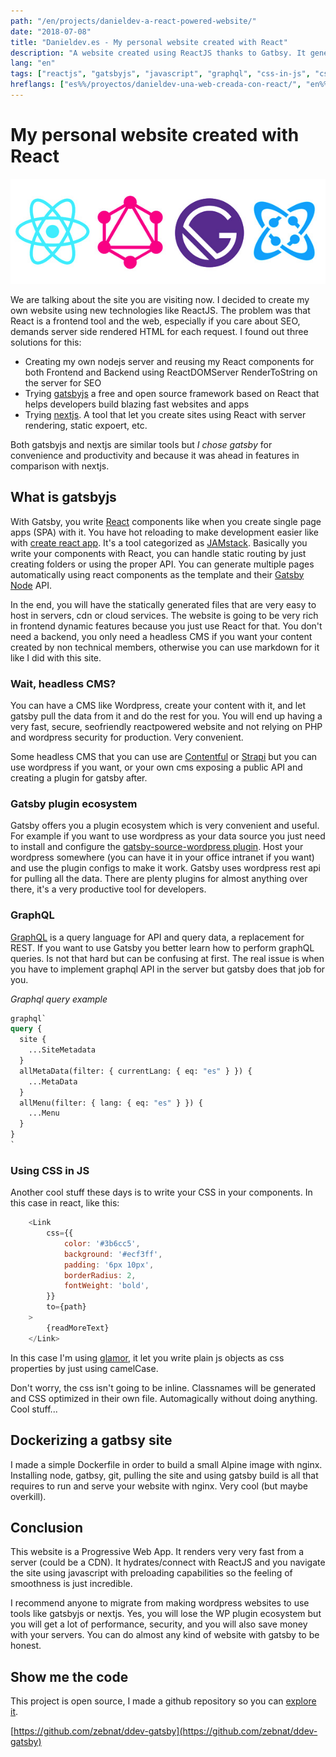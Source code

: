 ```yaml
---
path: "/en/projects/danieldev-a-react-powered-website/"
date: "2018-07-08"
title: "Danieldev.es - My personal website created with React"
description: "A website created using ReactJS thanks to Gatbsy. It generates static files automatically and let you create dynamic pages with the same React code."
lang: "en"
tags: ["reactjs", "gatsbyjs", "javascript", "graphql", "css-in-js", "css", "html", "glamor", "jam-stack", "markdown", "docker", "personal-project"]
hreflangs: ["es%%/proyectos/danieldev-una-web-creada-con-react/", "en%%/en/projects/danieldev-a-react-powered-website/"]
---
```

# My personal website created with React

![React Gatsby tech](react-gatsby-tech.jpg)

We are talking about the site you are visiting now. I decided to create my own website using new technologies like ReactJS. The problem was that React is a frontend tool and the web, especially if you care about SEO, demands server side rendered HTML for each request. I found out three solutions for this:

* Creating my own nodejs server and reusing my React components for both Frontend and Backend using ReactDOMServer RenderToString on the server for SEO
* Trying [gatsbyjs](https://www.gatsbyjs.org/) a free and open source framework based on React that helps developers build blazing fast websites and apps
* Trying [nextjs](https://nextjs.org). A tool that let you create sites using React with server rendering, static expoert, etc.

Both gatsbyjs and nextjs are similar tools but _I chose gatsby_ for convenience and productivity and because it was ahead in features in comparison with nextjs.

## What is gatsbyjs

With Gatsby, you write [React](https://reactjs.org) components like when you create single page apps (SPA) with it. You have hot reloading to make development easier like with [create react app](https://facebook.github.io/create-react-app/docs/getting-started). It's a tool categorized as [JAMstack](https://jamstack.org/). Basically you write your components with React, you can handle static routing by just creating folders or using the proper API. You can generate multiple pages automatically using react components as the template and their [Gatsby Node](https://www.gatsbyjs.org/docs/node-apis/) API.

In the end, you will have the statically generated files that are very easy to host in servers, cdn or cloud services. The website is going to be very rich in frontend dynamic features because you just use React for that. You don't need a backend, you only need a headless CMS if you want your content created by non technical members, otherwise you can use markdown for it like I did with this site.

### Wait, headless CMS?

You can have a CMS like Wordpress, create your content with it, and let gatsby pull the data from it and do the rest for you. You will end up having a very fast, secure, seofriendly reactpowered website and not relying on PHP and wordpress security for production. Very convenient.

Some headless CMS that you can use are [Contentful](https://www.contentful.com/) or [Strapi](https://strapi.io) but you can use wordpress if you want, or your own cms exposing a public API and creating a plugin for gatsby after.

### Gatsby plugin ecosystem

Gatsby offers you a plugin ecosystem which is very convenient and useful. For example if you want to use wordpress as your data source you just need to install and configure the [gatsby-source-wordpress plugin](https://www.gatsbyjs.org/packages/gatsby-source-wordpress/). Host your wordpress somewhere (you can have it in your office intranet if you want) and use the plugin configs to make it work. Gatsby uses wordpress rest api for pulling all the data. There are plenty plugins for almost anything over there, it's a very productive tool for developers.

### GraphQL

[GraphQL](https://graphql.org/learn/) is a query language for API and query data, a replacement for REST. If you want to use Gatsby you better learn how to perform graphQL queries. Is not that hard but can be confusing at first. The real issue is when you have to implement graphql API in the server but gatsby does that job for you.

*Graphql query example*

```graphql
graphql`
query {
  site {
    ...SiteMetadata
  }
  allMetaData(filter: { currentLang: { eq: "es" } }) {
    ...MetaData
  }
  allMenu(filter: { lang: { eq: "es" } }) {
    ...Menu
  }
}
`
```

### Using CSS in JS

Another cool stuff these days is to write your CSS in your components. In this case in react, like this:

```js
    <Link
        css={{
            color: '#3b6cc5',
            background: '#ecf3ff',
            padding: '6px 10px',
            borderRadius: 2,
            fontWeight: 'bold',
        }}
        to={path}
    >
        {readMoreText}
    </Link>
```

In this case I'm using [glamor](https://github.com/threepointone/glamor), it let you write plain js objects as css properties by just using camelCase.

Don't worry, the css isn't going to be inline. Classnames will be generated and CSS optimized in their own file. Automagically without doing anything. Cool stuff...

## Dockerizing a gatbsy site

I made a simple Dockerfile in order to build a small Alpine image with nginx. Installing node, gatbsy, git, pulling the site and using gatsby build is all that requires to run and serve your website with nginx. Very cool (but maybe overkill).

## Conclusion

This website is a Progressive Web App. It renders very very fast from a server (could be a CDN). It hydrates/connect with ReactJS and you navigate the site using javascript with preloading capabilities so the feeling of smoothness is just incredible.

I recommend anyone to migrate from making wordpress websites to use tools like gatsbyjs or nextjs. Yes, you will lose the WP plugin ecosystem but you will get a lot of performance, security, and you will also save money with your servers. You can do almost any kind of website with gatsby to be honest.

## Show me the code

This project is open source, I made a github repository so you can [explore it](https://github.com/zebnat/ddev-gatsby).

[https://github.com/zebnat/ddev-gatsby](https://github.com/zebnat/ddev-gatsby)
